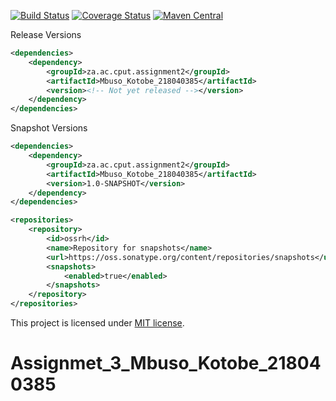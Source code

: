 [![Build Status](https://travis-ci.org/RutledgePaulV/Mbuso_Kotobe_218040385.svg?branch=develop)](https://travis-ci.org/RutledgePaulV/Mbuso_Kotobe_218040385)
[![Coverage Status](https://coveralls.io/repos/github/RutledgePaulV/Mbuso_Kotobe_218040385/badge.svg?branch=develop)](https://coveralls.io/github/RutledgePaulV/Mbuso_Kotobe_218040385?branch=develop)
[![Maven Central](https://maven-badges.herokuapp.com/maven-central/com.github.rutledgepaulv/Mbuso_Kotobe_218040385/badge.svg)](https://maven-badges.herokuapp.com/maven-central/com.github.rutledgepaulv/Mbuso_Kotobe_218040385)





Release Versions
```xml
<dependencies>
    <dependency>
        <groupId>za.ac.cput.assignment2</groupId>
        <artifactId>Mbuso_Kotobe_218040385</artifactId>
        <version><!-- Not yet released --></version>
    </dependency>
</dependencies>
```

Snapshot Versions
```xml
<dependencies>
    <dependency>
        <groupId>za.ac.cput.assignment2</groupId>
        <artifactId>Mbuso_Kotobe_218040385</artifactId>
        <version>1.0-SNAPSHOT</version>
    </dependency>
</dependencies>

<repositories>
    <repository>
        <id>ossrh</id>
        <name>Repository for snapshots</name>
        <url>https://oss.sonatype.org/content/repositories/snapshots</url>
        <snapshots>
            <enabled>true</enabled>
        </snapshots>
    </repository>
</repositories>
```


This project is licensed under [MIT license](http://opensource.org/licenses/MIT).
# Assignmet_3_Mbuso_Kotobe_218040385
